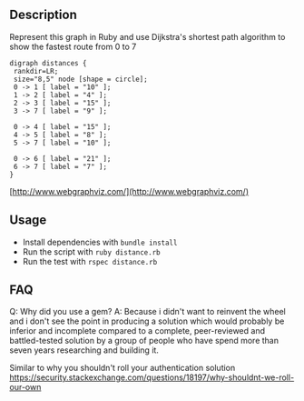 ## Description
Represent this graph in Ruby and use Dijkstra's shortest path algorithm to show the fastest route from 0 to 7

```
digraph distances {
 rankdir=LR;
 size="8,5" node [shape = circle];
 0 -> 1 [ label = "10" ];
 1 -> 2 [ label = "4" ];
 2 -> 3 [ label = "15" ];
 3 -> 7 [ label = "9" ];

 0 -> 4 [ label = "15" ];
 4 -> 5 [ label = "8" ];
 5 -> 7 [ label = "10" ];

 0 -> 6 [ label = "21" ];
 6 -> 7 [ label = "7" ];
}
```

[http://www.webgraphviz.com/](http://www.webgraphviz.com/)


## Usage
* Install dependencies with `bundle install`
* Run the script with `ruby distance.rb`
* Run the test with `rspec distance.rb`

## FAQ
Q: Why did you use a gem?
A: Because i didn't want to reinvent the wheel and i don't see the point in producing a solution which would probably be inferior and incomplete 
compared to a complete, peer-reviewed and battled-tested solution by a group of people who have spend more than seven years researching and building it. 

Similar to why you shouldn't roll your authentication solution https://security.stackexchange.com/questions/18197/why-shouldnt-we-roll-our-own   
